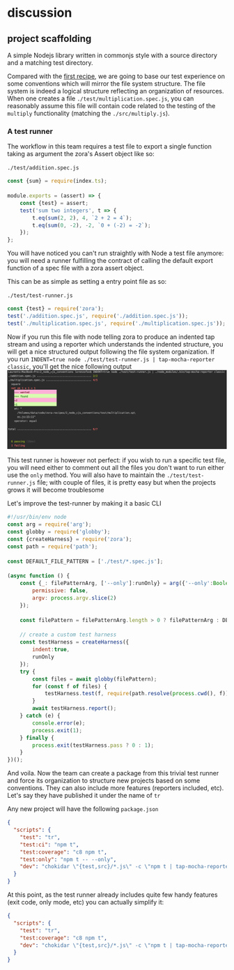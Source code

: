 # discussion

## project scaffolding

A simple Nodejs library written in commonjs style with a source directory and a matching test directory.

Compared with the [first recipe](../1_node_cjs_simple), we are going to base our test experience on some conventions which will mirror the file system structure.
The file system is indeed a logical structure reflecting an organization of resources. When one creates a file ``./test/multiplication.spec.js``, you can reasonably assume this file will contain
code related to the testing of the ``multiply`` functionality (matching the ``./src/multiply.js``).  

### A test runner 

The workflow in this team requires a test file to export a single function taking as argument the zora's Assert object like so:

``./test/addition.spec.js``
```javascript
const {sum} = require(index.ts);

module.exports = (assert) => {
    const {test} = assert;
    test('sum two integers', t => {
        t.eq(sum(2, 2), 4, `2 + 2 = 4`);
        t.eq(sum(0, -2), -2, `0 + (-2) = -2`);
    });
};
``` 
You will have noticed you can't run straightly with Node a test file anymore: you will need a runner fulfilling the contract of calling the default export function of a spec file with a zora assert object.

This can be as simple as setting a entry point file as so:

``./test/test-runner.js``
```javascript
const {test} = require('zora');
test('./addition.spec.js', require('./addition.spec.js'));
test('./multiplication.spec.js', require('./multiplication.spec.js'));
```

Now if you run this file with node telling zora to produce an indented tap stream and using a reporter which understands the indented structure, 
you will get a nice structured output following the file system organization.
If you run ``INDENT=true node ./test/test-runner.js | tap-mocha-reporter classic``, you'll get the nice following output
![test report screen shot](./classic.png)

This test runner is however not perfect: if you wish to run a specific test file, you will need either to comment out all the files you don't want to run either use the ``only`` method. You will also have to maintain the ``./test/test-runner.js`` file; 
with couple of files, it is pretty easy but when the projects grows it will become troublesome

Let's improve the test-runner by making it a basic CLI  

```javascript
#!/usr/bin/env node
const arg = require('arg');
const globby = require('globby');
const {createHarness} = require('zora');
const path = require('path');

const DEFAULT_FILE_PATTERN = ['./test/*.spec.js'];

(async function () {
    const {_: filePatternArg, ['--only']:runOnly} = arg({'--only':Boolean, '-o':'--only'}, {
        permissive: false,
        argv: process.argv.slice(2)
    });

    const filePattern = filePatternArg.length > 0 ? filePatternArg : DEFAULT_FILE_PATTERN;

    // create a custom test harness
    const testHarness = createHarness({
        indent:true,
        runOnly
    });
    try {
        const files = await globby(filePattern);
        for (const f of files) {
            testHarness.test(f, require(path.resolve(process.cwd(), f)));
        }
        await testHarness.report();
    } catch (e) {
        console.error(e);
        process.exit(1);
    } finally {
        process.exit(testHarness.pass ? 0 : 1);
    }
})();
```

And voila. Now the team can create a package from this trivial test runner and force its organization to structure new projects based on some conventions. 
They can also include more features (reporters included, etc). Let's say they have published it under the name of ``tr``

Any new project will have the following ``package.json``
```json
{
  "scripts": {
    "test": "tr",
    "test:ci": "npm t",
    "test:coverage": "c8 npm t",
    "test:only": "npm t -- --only",
    "dev": "chokidar \"{test,src}/*.js\" -c \"npm t | tap-mocha-reporter classic\""
  }
}
``` 
At this point, as the test runner already includes quite few handy features (exit code, only mode, etc) you can actually simplify it: 

```json
{
  "scripts": {
    "test": "tr",
    "test:coverage": "c8 npm t",
    "dev": "chokidar \"{test,src}/*.js\" -c \"npm t | tap-mocha-reporter classic\""
  }
}
```
